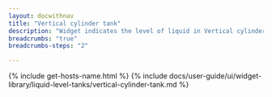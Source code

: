 ```yaml
---
layout: docwithnav
title: "Vertical cylinder tank"
description: "Widget indicates the level of liquid in Vertical cylinder tank."
breadcrumbs: "true"
breadcrumbs-steps: "2"

---
```

{% include get-hosts-name.html %}
{% include docs/user-guide/ui/widget-library/liquid-level-tanks/vertical-cylinder-tank.md %}
